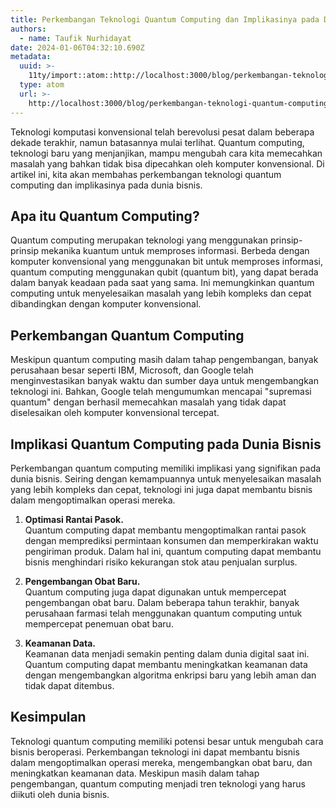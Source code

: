 ```yaml
---
title: Perkembangan Teknologi Quantum Computing dan Implikasinya pada Dunia Bisnis
authors:
  - name: Taufik Nurhidayat
date: 2024-01-06T04:32:10.690Z
metadata:
  uuid: >-
    11ty/import::atom::http://localhost:3000/blog/perkembangan-teknologi-quantum-computing-dan-implikasinya-pada-dunia-bisnis
  type: atom
  url: >-
    http://localhost:3000/blog/perkembangan-teknologi-quantum-computing-dan-implikasinya-pada-dunia-bisnis
---
```

Teknologi komputasi konvensional telah berevolusi pesat dalam beberapa dekade terakhir, namun batasannya mulai terlihat. Quantum computing, teknologi baru yang menjanjikan, mampu mengubah cara kita memecahkan masalah yang bahkan tidak bisa dipecahkan oleh komputer konvensional. Di artikel ini, kita akan membahas perkembangan teknologi quantum computing dan implikasinya pada dunia bisnis.

## Apa itu Quantum Computing?

Quantum computing merupakan teknologi yang menggunakan prinsip-prinsip mekanika kuantum untuk memproses informasi. Berbeda dengan komputer konvensional yang menggunakan bit untuk memproses informasi, quantum computing menggunakan qubit (quantum bit), yang dapat berada dalam banyak keadaan pada saat yang sama. Ini memungkinkan quantum computing untuk menyelesaikan masalah yang lebih kompleks dan cepat dibandingkan dengan komputer konvensional.

## Perkembangan Quantum Computing

Meskipun quantum computing masih dalam tahap pengembangan, banyak perusahaan besar seperti IBM, Microsoft, dan Google telah menginvestasikan banyak waktu dan sumber daya untuk mengembangkan teknologi ini. Bahkan, Google telah mengumumkan mencapai "supremasi quantum" dengan berhasil memecahkan masalah yang tidak dapat diselesaikan oleh komputer konvensional tercepat.

## Implikasi Quantum Computing pada Dunia Bisnis

Perkembangan quantum computing memiliki implikasi yang signifikan pada dunia bisnis. Seiring dengan kemampuannya untuk menyelesaikan masalah yang lebih kompleks dan cepat, teknologi ini juga dapat membantu bisnis dalam mengoptimalkan operasi mereka.

1.  **Optimasi Rantai Pasok.**  
    Quantum computing dapat membantu mengoptimalkan rantai pasok dengan memprediksi permintaan konsumen dan memperkirakan waktu pengiriman produk. Dalam hal ini, quantum computing dapat membantu bisnis menghindari risiko kekurangan stok atau penjualan surplus.
    
2.  **Pengembangan Obat Baru.**  
    Quantum computing juga dapat digunakan untuk mempercepat pengembangan obat baru. Dalam beberapa tahun terakhir, banyak perusahaan farmasi telah menggunakan quantum computing untuk mempercepat penemuan obat baru.
    
3.  **Keamanan Data.**  
    Keamanan data menjadi semakin penting dalam dunia digital saat ini. Quantum computing dapat membantu meningkatkan keamanan data dengan mengembangkan algoritma enkripsi baru yang lebih aman dan tidak dapat ditembus.
    

## Kesimpulan

Teknologi quantum computing memiliki potensi besar untuk mengubah cara bisnis beroperasi. Perkembangan teknologi ini dapat membantu bisnis dalam mengoptimalkan operasi mereka, mengembangkan obat baru, dan meningkatkan keamanan data. Meskipun masih dalam tahap pengembangan, quantum computing menjadi tren teknologi yang harus diikuti oleh dunia bisnis.